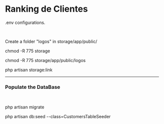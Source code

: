 <h1>Ranking de Clientes</h1>
<p> .env configurations.</p>
<br>
<p> Create a folder "logos" in storage/app/public/</p>
<p>chmod -R 775 storage</p>
<p>chmod -R 775 storage/app/public/logos</p>
<p>php artisan storage:link</p>
<hr>
<h3>Populate the DataBase</h3>
<br>
<p>php artisan migrate</p>
<p>php artisan db:seed --class=CustomersTableSeeder</p>
